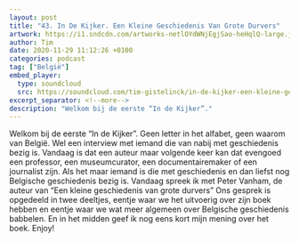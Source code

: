 ```yaml
---
layout: post
title: "43. In De Kijker. Een Kleine Geschiedenis Van Grote Durvers"
artwork: https://i1.sndcdn.com/artworks-netlOYdWNjEgjSao-heHqlQ-large.jpg
author: Tim
date: 2020-11-29 11:12:26 +0100
categories: podcast
tag: ["België"]
embed_player:
  type: soundcloud
  src: https://soundcloud.com/tim-gistelinck/in-de-kijker-een-kleine-geschiedenis-van-grote-durvers
excerpt_separator: <!--more-->
description: "Welkom bij de eerste “In de Kijker”."
---
```

Welkom bij de eerste “In de Kijker”. Geen letter in het alfabet, geen waarom van België. Wel een interview met iemand die van nabij met geschiedenis bezig is. Vandaag is dat een auteur maar volgende keer kan dat evengoed een professor, een museumcurator, een documentairemaker of een journalist zijn. Als het maar iemand is die met geschiedenis en dan liefst nog Belgische geschiedenis bezig is. Vandaag spreek ik met Peter Vanham, de auteur van “Een kleine geschiedenis van grote durvers” Ons gesprek is opgedeeld in twee deeltjes, eentje waar we het uitvoerig over zijn boek hebben en eentje waar we wat meer algemeen over Belgische geschiedenis babbelen. En in het midden geef ik nog eens kort mijn mening over het boek. Enjoy!